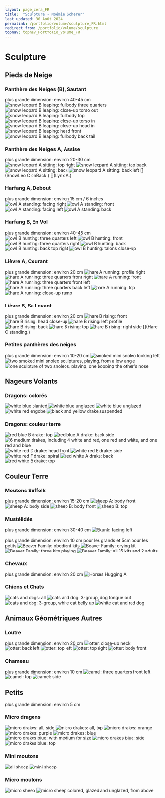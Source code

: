 ```yaml
---
layout: page_cera_FR
title:  "Sculpture - Noémie Scherer"
last_updated: 30 Août 2024
permalink: /portfolio/volume/sculpture_FR.html
redirect_from: /portfolio/volume/sculpture
topnav: topnav_Portfolio_Volume_FR
---
```


# Sculpture
## Pieds de Neige
### Panthère des Neiges (B), Sautant
plus grande dimension: environ 40-45 cm
![snow leopard B leaping: fullbody three quarters](https://i.postimg.cc/7h1RSM5p/DEFAULT-AVA2593-0-jpg-wmb9bbdce7-b1a0-4a00-ac2b-b6d12c5d1e32.jpg)
![snow leopard B leaping: close-up torso out](https://i.postimg.cc/HxyRkCdW/DEFAULT-AVA2592-0-jpg-wm166f9f3b-f711-427d-aa71-575f8a7230ee.jpg)
![snow leopard B leaping: fullbody top](https://i.postimg.cc/Rhx83bZ7/DEFAULT-AVA2590-0-jpg-wm1bec8dc1-73a1-4409-9efe-b7c3fd118ade.jpg)
![snow leopard B leaping: close-up torso in](https://i.postimg.cc/MZ1gkx9d/DEFAULT-AVA2601-0-jpg-wmbd85c72e-e9b4-4f25-a486-247d8ae59ebe.jpg)
![snow leopard B leaping: close-up head in](https://i.postimg.cc/3J7VY667/DEFAULT-AVA2602-0-jpg-wme9c3ad7f-6287-46e9-a836-ccd7b478101c.jpg)
![snow leopard B leaping: head front](https://i.postimg.cc/vmjCymRS/DEFAULT-AVA2564-0-jpg-wm6bc4d82f-ee23-48f9-9ee1-4f211377fb29.jpg)
![snow leopard B leaping: fullbody back tail](https://i.postimg.cc/28wJ6GRW/DEFAULT-AVA2605-0-jpg-wm650212d3-0f65-4048-8638-bb2167cc7a44.jpg)
### Panthère des Neiges A, Assise
plus grande dimension: environ 20-30 cm
![snow leopard A sitting: top right](https://i.postimg.cc/Hkr2g9pd/DEFAULT-AVA2729-0-jpg-wma357e396-8d94-47c9-b9a1-89924e978b97.jpg)
![snow leopard A sitting: top back](https://i.postimg.cc/DzsPWfJN/DEFAULT-AVA2739-0-jpg-wm37f911aa-1549-4d05-b264-7bd6a312f18c.jpg)
![snow leopard A sitting: back](https://i.postimg.cc/90xd3rKD/DEFAULT-AVA2763-0-jpg-wmf547ae2f-e860-431c-b140-104698d8ba22.jpg)
![snow leopard A sitting: back left](https://i.postimg.cc/2yjQX4cp/DEFAULT-AVA2749-0-jpg-wm5c1bfcf0-4466-4f2d-9374-8eb6d41bba73.jpg)
[](SnowLeo C onBack.)
[](Lynx A.)  
### Harfang A, Debout  
plus grande dimension: environ 15 cm / 6 inches
![owl A standing: facing right](https://i.postimg.cc/jj42qwdS/DEFAULTIMG-0664-wm4a3384c9-dd30-4da5-8085-2128d15ec865.jpg)
![owl A standing: front](https://i.postimg.cc/bJYJZysH/DEFAULTIMG-0665-wm7bc142cf-011a-4c21-9bd4-b14f949fee6a.jpg)
![owl A standing: facing left](https://i.postimg.cc/Y9XSg5Fc/DEFAULTIMG-0666-wm35a1554b-47d0-4852-abaa-9b27a6c0ce8a.jpg)
![owl A standing: back](https://i.postimg.cc/1Xf3Kv08/DEFAULTIMG-0667-wmd5159f86-987f-4e2c-884a-49d7f058a17c.jpg) 
### Harfang B, En Vol  
plus grande dimension: environ 40-45 cm
![owl B hunting: three quarters left](https://i.postimg.cc/Zq9Dwh9P/DEFAULT-AVA2624-0-jpg-wme07b6fe0-d7c8-4aad-95e4-245be142ccd9.jpg)
![owl B hunting: front](https://i.postimg.cc/htZ58GGP/DEFAULT-AVA2622-0-jpg-wm86fd254f-425d-4d0f-9461-3e9ff75e401c.jpg)
![owl B hunting: three quarters right](https://i.postimg.cc/L8GV6gXf/DEFAULT-AVA2617-0-jpg-wm0a88cb15-2661-4818-8c05-dd4303d7e7cf.jpg)
![owl B hunting: back](https://i.postimg.cc/JnZYWc5G/DEFAULT-AVA2628-0-jpg-wm2e60f68a-f5cd-4f9e-9231-5208d4af1425.jpg)
![owl B hunting: back top right](https://i.postimg.cc/x8QxjJ6g/DEFAULT-AVA2633-0-jpg-wm2ce99a53-2591-4c3a-be58-b232f21b6779.jpg)
![owl B hunting: talons close-up](https://i.postimg.cc/x8QxjJ6g/DEFAULT-AVA2633-0-jpg-wm2ce99a53-2591-4c3a-be58-b232f21b6779.jpg)
### Lièvre A, Courant  
plus grande dimension: environ 20 cm
![hare A running: profile right](https://i.postimg.cc/5tFnwqGn/DEFAULT-AVA2679-0-jpg-wm10d11fe6-926e-4b21-a440-0da5d470a864.jpg)
![hare A running: three quarters front right](https://i.postimg.cc/BnbhvGCW/DEFAULT-AVA2664-0-jpg-wmfa73ce99-75c0-4540-93ef-0d6b44660589.jpg)
![hare A running: front](https://i.postimg.cc/VLDG1NnB/DEFAULT-AVA2657-0-jpg-wmb334dedc-a2ce-4dd9-9ddf-20d254656021.jpg)
![hare A running: three quarters front left](https://i.postimg.cc/vTvP4Yjy/DEFAULT-AVA2641-0-jpg-wm3a6f667d-4ebf-4460-b8f2-57b9c7860d15.jpg)
![hare A running: three quarters back left](https://i.postimg.cc/SQL1TdKP/DEFAULT-AVA2645-0-jpg-wmfe0c09b7-8752-49b1-9c4a-d67b8fc54363.jpg)
![hare A running: top](https://i.postimg.cc/bNzCKnDw/DEFAULT-AVA2648-0-jpg-wm996ea03f-15dd-470f-aa5f-6bbb678f4a01.jpg)
![hare A running: close-up rump](https://i.postimg.cc/7ZRKGQB5/DEFAULT-AVA2670-0-jpg-wmffcb548a-8dca-4043-9a52-8ce83235bac0.jpg)
### Lièvre B, Se Levant
plus grande dimension: environ 20 cm
![hare B rising: front](https://i.postimg.cc/XJSxxB63/DEFAULT-AVA2680-0-jpg-wm1f647cb0-bfef-4555-a118-ccb2404d3820.jpg)
![hare B rising: head close-up](https://i.postimg.cc/NFb4gN9f/DEFAULT-AVA2692-0-jpg-wmbe7e05a7-d3d6-423f-9978-adcad585837b.jpg)
![hare B rising: left profile](https://i.postimg.cc/PJdynGqR/DEFAULT-AVA2687-0-jpg-wm189f3188-cce6-49d0-a46c-045b93a6c95e.jpg)
![hare B rising: back](https://i.postimg.cc/9MdbkXc9/DEFAULT-AVA2685-0-jpg-wmf05f6414-bdac-4c2e-8877-b1019ced17bf.jpg)
![hare B rising: top](https://i.postimg.cc/h40MbGyW/DEFAULT-AVA2699-0-jpg-wmcfc1e4da-010e-4258-a60b-82cfbe7e1af4.jpg)
![hare B rising: right side](https://i.postimg.cc/MKK5s8Nc/DEFAULT-AVA2708-0-jpg-wmd4b7b9dd-335d-4f7c-88ce-42a2d5e83549.jpg)
[](Hare C standing.)
### Petites panthères des neiges
plus grande dimension: environ 10-20 cm
![smoked mini snoleo looking left](https://i.postimg.cc/sDBy8Sgq/DEFAULTIMG-0714-wmcb3866a0-eea7-41f4-aa00-83ef1438260f.jpg)
![two smoked mini snoleo sculptures, playing, from a low angle](https://i.postimg.cc/rpTkKPN2/DEFAULTIMG-0716-wmddc45f66-55b3-4f08-ae09-e34960922c5a.jpg)
![one sculpture of two snoleos, playing, one bopping the other's nose](https://i.postimg.cc/rpd2Pvxp/DEFAULTIMG-0733-wm889bbf72-514d-407c-88d5-afeeb945d3c5.jpg)

## Nageurs Volants
### Dragons: colorés
![white blue planted](https://i.postimg.cc/J7ZWKNnv/DEFAULTIMG-0791-wm2154285c-2d42-43bf-bbe4-db5fbcfcb244.jpg)
![white blue unglazed](https://i.postimg.cc/3xtMd7rF/DEFAULTIMG-0842-wm0756aec7-3b84-4ba0-8d20-e9dc06faa8b0.jpg)
![white blue unglazed](https://i.postimg.cc/CLHppkWt/DEFAULTIMG-0843-wm817d2f66-6647-4455-98bc-5bde4857bccc.jpg)
![white red engobe](https://i.postimg.cc/bwdCVPgr/DEFAULTIMG-0811-wme87d9e91-58a1-4565-8c0d-093351744d07.jpg)
![black and yellow drake suspended](https://i.postimg.cc/SRzS4Ptc/IMG-0184-jpg-pt.jpg)  
### Dragons: couleur terre
![red blue B drake: top](https://i.postimg.cc/5NCyWXZD/DEFAULTIMG-0464-wm342e4125-b9ec-4f85-92d9-9a26cf73b181.jpg)
![red blue A drake: back side](https://i.postimg.cc/g2K61whm/DEFAULTIMG-0447-wm194d4da9-6be7-463e-b7d9-d04a6164123d.jpg)
![6 medium drakes, including 4 white and red, one red and white, and one red and blue](https://i.postimg.cc/d0qVC4LK/DEFAULTIMG-0483-wm3b7e62ef-0396-45ee-8dad-c11fc6963085.jpg)
![white red D drake: head front](https://i.postimg.cc/LXQ52L4F/DEFAULTIMG-0453-wma0ee2029-d5b9-4dd9-914a-013e9b1b0d2e.jpg)
![white red  E drake: side](https://i.postimg.cc/mkcDDkhz/DEFAULTIMG-0456-wm10134921-ce02-4094-8847-9a607be79413.jpg)
![white red F drake: spiral](https://i.postimg.cc/bw0vdKYT/DEFAULTIMG-0479-wm0283e5fa-e1c4-4a52-817b-c8b41f701bc4.jpg)
![red white A drake: back](https://i.postimg.cc/C5WKf0fv/DEFAULTIMG-0460-wm96cae19d-b0ae-4a85-b693-74acfb2527d2.jpg)
![red white B drake: top](https://i.postimg.cc/44z1WyTB/DEFAULTIMG-0470-wm44354014-c0f9-42fd-acff-0c0c12f735a7.jpg)


## Couleur Terre
### Moutons Suffolk
plus grande dimension: environ 15-20 cm
![sheep A: body front](https://i.postimg.cc/K83nVcNY/DEFAULT-AVA2773-0-jpg-wm-idc34bf1fa-ad0d-459d-817a-7681c54a247f.jpg)
![sheep A: body side](https://i.postimg.cc/R0rczrsL/DEFAULT-AVA2776-0-jpg-wm-id08070e04-e013-463c-8d95-66fad8936de9.jpg)
![sheep B: body front](https://i.postimg.cc/wTv5XQRL/DEFAULT-AVA2768-0-jpg-wm-id494ef786-5570-4bec-85d7-b712932a71f3.jpg)
![sheep B: top](https://i.postimg.cc/wTGX0RDP/DEFAULT-AVA2770-0-jpg-wm-idc1424e37-9af9-4c3b-b76c-4ce471c58599.jpg)
### Mustélidés
plus grande dimension: environ 30-40 cm
![Skunk: facing left](https://i.postimg.cc/9XYqM6PC/DEFAULTIMG-0641-wmd4c09b1b-a20c-4c3c-8380-22b79b0f20e5.jpg)\
\
plus grande dimension: environ 10 cm pour les grands et 5cm pour les petits
![Beaver Family: obedient kits](https://i.postimg.cc/yxsgjjHM/DEFAULTIMG-0625-wm9ee81cbd-2d44-4d5c-b90d-61908afe3634.jpg)
![Beaver Family: crying kit](https://i.postimg.cc/XqLZz5Np/DEFAULTIMG-0628-wma5b95f11-ff43-4820-a824-a6948a427d2e.jpg)
![Beaver Family: three kits playing](https://i.postimg.cc/jdqnJMvN/DEFAULTIMG-0629-wm989585cf-07ec-4536-af36-d577b3af6573.jpg)
![Beaver Family: all 15 kits and 2 adults](https://i.postimg.cc/fWCJZxZb/DEFAULTIMG-0671-montage-wmd4ac3f85-2e62-49d6-9a9b-906df55119cc.jpg)

### Chevaux
plus grande dimension: environ 20 cm
![Horses Hugging A](https://i.postimg.cc/NjSKSBt7/DEFAULTIMG-0652-wm258e5e67-8317-4859-8d30-931950346b22.jpg)

### Chiens et Chats
![cats and dogs: all](https://i.postimg.cc/tgyY59vw/DEFAULT-AVA2865-0-wm533f7bb6-bfda-48da-adcb-cd4a31d71458.jpg)
![cats and dog: 3-group, dog tongue out](https://i.postimg.cc/VvxQsND7/tumblr-0542d0e0d7bfde2a8e646fb19072ab26-b9612e0b-1280.jpg)
![cats and dog: 3-group, white cat belly up](https://i.postimg.cc/PJpnkDzp/tumblr-4a3137768df14151a40f5cc57f840f6a-53ab96fd-1280.jpg)
![white cat and red dog](https://i.postimg.cc/sfqR4nsp/tumblr-b3a0b0ba8b923ee5d99a73dafade7941-fccf4b36-1280.jpg)

## Animaux Géométriques Autres
### Loutre
plus grande dimension: environ 20 cm
![otter: close-up neck](https://i.postimg.cc/dVCy6Hsk/DEFAULT-AVA2835-0-jpg-wm843c0d9f-86c9-44d7-89cf-90dd562d27a2.jpg)
![otter: back left](https://i.postimg.cc/NMs2gQ1m/DEFAULT-AVA2851-0-jpg-wm53b9ca6a-83d6-4974-a60d-caa44c307fa7.jpg)
![otter: top left](https://i.postimg.cc/sDqWpdrC/DEFAULT-AVA2827-0-jpg-wm7419cfd9-5fa2-43e7-9781-b5983acf8614.jpg)
![otter: top right](https://i.postimg.cc/ZqhyM8nf/DEFAULT-AVA2830-0-jpg-wma50d7504-70ff-4adf-906e-fad4a2c23a98.jpg)
![otter: body front](https://i.postimg.cc/FKgJ5YJh/DEFAULT-AVA2849-0-jpg-wmd9551151-dcb0-47b2-abe1-4aef8329caa2.jpg)
### Chameau
plus grande dimension: environ 10 cm
![camel: three quarters front left](https://i.postimg.cc/8cn6KxfW/DEFAULT-AVA2792-0-jpg-wmac0819e0-67f1-486d-bca4-1109a611a395.jpg)
![camel: top](https://i.postimg.cc/MZsVpf3T/DEFAULT-AVA2800-0-jpg-wm9f749fc6-4572-47a6-a228-ab16e9283416.jpg)
![camel: side](https://i.postimg.cc/Dy8sJfRc/DEFAULT-AVA2805-0-jpg-wma22c247e-0fd6-46d4-bd26-87a0ca9b9ecc.jpg)

## Petits
plus grande dimension: environ 5 cm
### Micro dragons
![micro drakes: all, side](https://i.postimg.cc/wM3tmF4B/DEFAULT-AVA2856-wm67093b6c-1d72-4dbf-b048-685838c82b0d.jpg)
![micro drakes: all, top](https://i.postimg.cc/8c37BWxm/DEFAULT-AVA2857-wm9d0cf0f3-32af-4a6f-a0d8-f9a77ef780dc.jpg)
![micro drakes: orange](https://i.postimg.cc/fTttW202/DEFAULT-AVA2860-0-jpg-wm4106b58e-7cb5-49ad-9dc2-d031ae07798e.jpg)
![micro drakes: purple](https://i.postimg.cc/pXw9mff2/DEFAULT-AVA2861-0-jpg-wmc6b0d801-51d9-4526-8c85-17e01e9115f2.jpg)
![micro drakes: blue](https://i.postimg.cc/JzjsZsxj/DEFAULT-AVA2862-0-jpg-wm562d89b3-a0f9-4e5b-a5ad-2ca2f698e2c9.jpg)
![micro drakes blue: with medium for size](https://i.postimg.cc/JzjsZsxj/DEFAULT-AVA2862-0-jpg-wm562d89b3-a0f9-4e5b-a5ad-2ca2f698e2c9.jpg)
![micro drakes blue: side](https://i.postimg.cc/C15MP5GP/DEFAULTIMG-0492-wm9c7947a8-9894-40e6-a76b-b95d0922710c.jpg)
![micro drakes blue: top](https://i.postimg.cc/sXLjtzKV/DEFAULTIMG-0493-wmca19516c-4f98-4eab-a2bb-021a07827d22.jpg)

### Mini moutons
![all sheep](https://i.postimg.cc/7LgSHBj8/DEFAULT-AVA2778-0-jpg-wm7937856a-4a53-4267-9e52-944c23470e53.jpg)
![mini sheep](https://i.postimg.cc/RF4KN7z3/DEFAULT-AVA2782-wm6cc039ce-fe7c-49b5-92e3-f1071b6c0e95.jpg)

### Micro moutons
![micro sheep](https://i.postimg.cc/ydj99DVL/DEFAULT-AVA2788-wmfc6ac185-3fe4-4133-a005-ece105e913b2.jpg)
![micro sheep colored, glazed and unglazed, from above](https://i.postimg.cc/qMpkdGK8/DEFAULTIMG-0864-wm-engobes-BOTZa4d073f0-7607-493f-b031-e42cd6f6dc42.jpg)

